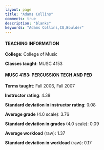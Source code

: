 ```yaml
---
layout: page
title: "Adams Collins" 
comments: true
description: "blanks"
keywords: "Adams Collins,CU,Boulder"
---
```

<head>
<script src="https://ajax.googleapis.com/ajax/libs/jquery/2.1.3/jquery.min.js"></script>
<script src="https://dl.dropboxusercontent.com/s/pc42nxpaw1ea4o9/highcharts.js?dl=0"></script>
<!-- <script src="../assets/js/highcharts.js"></script> -->
<style type="text/css">@font-face {
	font-family: "Bebas Neue";
	src: url(https://www.filehosting.org/file/details/544349/BebasNeue Regular.otf) format("opentype");
	}
	h1.Bebas { 
		font-family: "Bebas Neue", Verdana, Tahoma;
	}
</style>
</head>
	   
#### TEACHING INFORMATION

**College**: College of Music

**Classes taught**: MUSC 4153

#### MUSC 4153: PERCUSSION TECH AND PED

**Terms taught**: Fall 2006, Fall 2007

**Instructor rating**: 4.38

**Standard deviation in instructor rating**: 0.08

**Average grade** (4.0 scale): 3.76

**Standard deviation in grades** (4.0 scale): 0.09

**Average workload** (raw): 1.37

**Standard deviation in workload** (raw): 0.17

